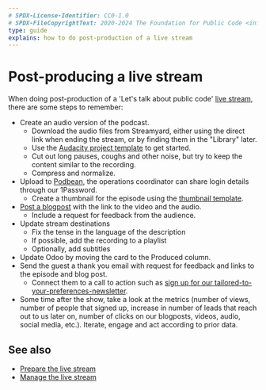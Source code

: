 ```yaml
---
# SPDX-License-Identifier: CC0-1.0
# SPDX-FileCopyrightText: 2020-2024 The Foundation for Public Code <info@publiccode.net>
type: guide
explains: how to do post-production of a live stream
---
```


# Post-producing a live stream

When doing post-production of a 'Let's talk about public code' [live stream](index.md), there are some steps to remember:

* Create an audio version of the podcast.
  * Download the audio files from Streamyard, either using the direct link when ending the stream, or by finding them in the "Library" later.
  * Use the [Audacity project template](https://files.publiccode.net/nextcloud/index.php/s/aEoGGTNbJzw6iGx) to get started.
  * Cut out long pauses, coughs and other noise, but try to keep the content similar to the recording.
  * Compress and normalize.
* Upload to [Podbean](../tool-management/podbean.md), the operations coordinator can share login details through our 1Password.
  * Create a thumbnail for the episode using the [thumbnail template](https://files.publiccode.net/nextcloud/index.php/s/kHPQ3ZS2nHgxA5S).
* [Post a blogpost](../communication/blogging.md) with the link to the video and the audio.
  * Include a request for feedback from the audience.
* Update stream destinations
  * Fix the tense in the language of the description
  * If possible, add the recording to a playlist
  * Optionally, add subtitles
* Update Odoo by moving the card to the Produced column.
* Send the guest a thank you email with request for feedback and links to the episode and blog post.
  * Connect them to a call to action such as [sign up for our tailored-to-your-preferences-newsletter](https://odoo.publiccode.net/survey/start/594b9243-c7e5-4bc1-8714-35137c971842).
* Some time after the show, take a look at the metrics (number of views, number of people that signed up, increase in number of leads that reach out to us later on, number of clicks on our blogposts, videos, audio, social media, etc.). Iterate, engage and act according to prior data.

## See also

* [Prepare the live stream](prepare-live-stream.md)
* [Manage the live stream](manage-live-stream.md)
